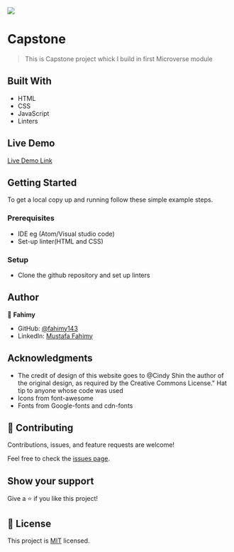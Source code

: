 ![](https://img.shields.io/badge/Microverse-blueviolet)

# Capstone

> This is Capstone project whick I build in first Microverse module


## Built With

- HTML
- CSS
- JavaScript
- Linters

## Live Demo

[Live Demo Link](https://fahimy143.github.io/Capstone_1/)


## Getting Started


To get a local copy up and running follow these simple example steps.

### Prerequisites

  - IDE eg (Atom/Visual studio code)
  - Set-up linter(HTML and CSS)

### Setup
  - Clone the github repository and set up linters


## Author

👤 **Fahimy**

- GitHub: [@fahimy143](https://github.com/fahimy143)
- LinkedIn: [Mustafa Fahimy](https://www.linkedin.com/in/mustafa-fahimy-307566236/)

## Acknowledgments

- The credit of design of this website goes to @Cindy Shin the author of the original design, as required by the Creative Commons License."
  Hat tip to anyone whose code was used
- Icons from font-awesome
- Fonts from Google-fonts and cdn-fonts


## 🤝 Contributing

Contributions, issues, and feature requests are welcome!

Feel free to check the [issues page](https://github.com/fahimy143/Capstone_1/issues/).

## Show your support

Give a ⭐️ if you like this project!


## 📝 License

This project is [MIT](./MIT.md) licensed.
